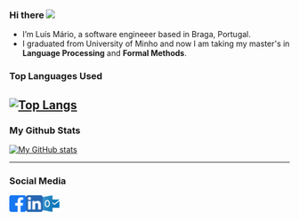 ### Hi there <img src="https://github.com/luis1ribeiro/luis1ribeiro/blob/main/images/hand_wave.gif" width="30px">

- I’m Luís Mário, a software engineeer based in Braga, Portugal.
- I graduated from University of Minho and now I am taking my master's in **Language Processing** and **Formal Methods**.


### Top Languages Used
[![Top Langs](https://github-readme-stats.vercel.app/api/top-langs/?username=luis1ribeiro&layout=compact&theme=react&langs_count=8)](https://github.com/luis1ribeiro/)
----------------------------------------

### My Github Stats
[![My GitHub stats](https://github-readme-stats.vercel.app/api?username=luis1ribeiro&show_icons=true&theme=react)](https://github.com/luis1ribeiro/)

----------------------------------------

### Social Media

<a target="_blank" href="https://www.facebook.com/luismariolas/">
  <img align="left" alt="Facebook" width="30px" src="https://github.com/Zayts3v/Zayts3v/blob/main/Faceboook.svg" />
</a>
<a target="_blank" href="https://www.linkedin.com/in/lu%C3%ADs-ribeiro-3494121b0/">
  <img align="left" alt="LinkedIN" width="30px" src="https://github.com/Zayts3v/Zayts3v/blob/main/LinkedIN.svg" />
</a>
<a target="_blank" href="mailto:luismarioribeiro01@gmail.com">
  <img align="left" alt="Mail" width="30px" src="https://github.com/Zayts3v/Zayts3v/blob/main/Outlook.svg" />
</a>

